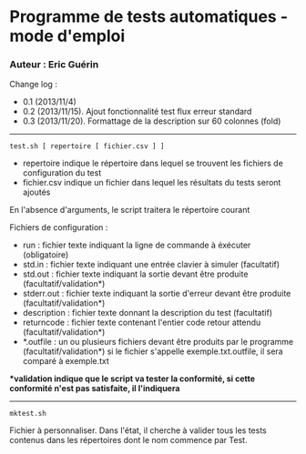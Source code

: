 # Programme de tests automatiques - mode d'emploi

### Auteur : Eric Guérin

Change log :
- 0.1 (2013/11/4)
- 0.2 (2013/11/15). Ajout fonctionnalité test flux erreur standard
- 0.3 (2013/11/20). Formattage de la description sur 60 colonnes (fold)

-------------------------------------------------------------------------------
`test.sh [ repertoire [ fichier.csv ] ]`

- repertoire indique le répertoire dans lequel se trouvent les fichiers de
configuration du test
- fichier.csv indique un fichier dans lequel les résultats du tests seront ajoutés

En l'absence d'arguments, le script traitera le répertoire courant

Fichiers de configuration :
- run : fichier texte indiquant la ligne de commande à éxécuter (obligatoire)
- std.in : fichier texte indiquant une entrée clavier à simuler (facultatif)
- std.out : fichier texte indiquant la sortie devant être produite
(facultatif/validation*)
- stderr.out : fichier texte indiquant la sortie d'erreur devant être produite
(facultatif/validation*)
- description : fichier texte donnant la description du test (facultatif)
- returncode : fichier texte contenant l'entier code retour attendu
(facultatif/validation*)
- \*.outfile : un ou plusieurs fichiers devant être produits par le programme
(facultatif/validation*)
  si le fichier s'appelle exemple.txt.outfile, il sera comparé à exemple.txt

**\*validation indique que le script va tester la conformité, si cette conformité
n'est pas satisfaite, il l'indiquera**

-------------------------------------------------------------------------------
`mktest.sh`

Fichier à personnaliser. Dans l'état, il cherche à valider tous les tests
contenus dans les répertoires dont le nom commence par Test.
